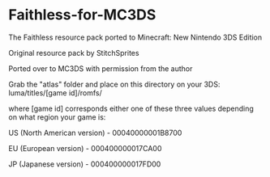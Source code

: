 # Faithless-for-MC3DS

The Faithless resource pack ported to Minecraft: New Nintendo 3DS Edition

Original resource pack by StitchSprites

Ported over to MC3DS with permission from the author

Grab the "atlas" folder and place on this directory on your 3DS: luma/titles/[game id]/romfs/

where [game id] corresponds either one of these three values depending on what region your game is:

US (North American version) - 00040000001B8700

EU (European version) - 000400000017CA00

JP (Japanese version) - 000400000017FD00
